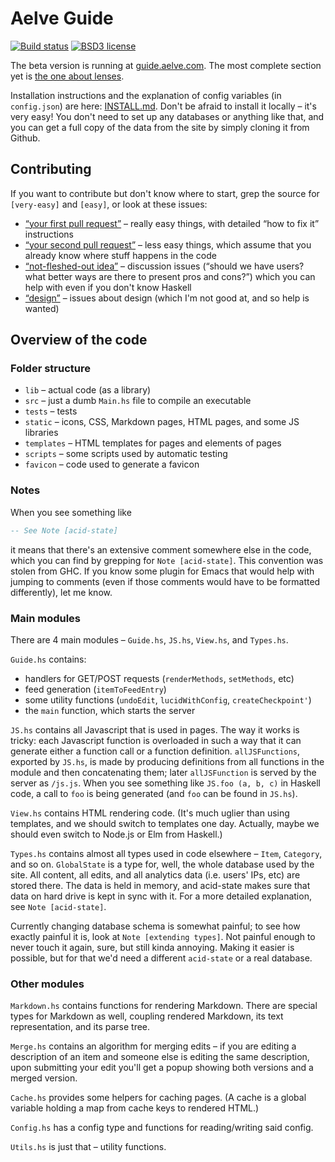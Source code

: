 # Aelve Guide

[![Build status](https://secure.travis-ci.org/aelve/guide.svg)](https://travis-ci.org/aelve/guide)
[![BSD3 license](https://img.shields.io/badge/license-BSD3-blue.svg)](https://github.com/aelve/guide/blob/master/LICENSE)

The beta version is running at [guide.aelve.com](https://guide.aelve.com). The most complete section yet is [the one about lenses](https://guide.aelve.com/haskell/lenses-sth6l9jl).

Installation instructions and the explanation of config variables (in `config.json`) are here: [INSTALL.md](INSTALL.md). Don't be afraid to install it locally – it's very easy! You don't need to set up any databases or anything like that, and you can get a full copy of the data from the site by simply cloning it from Github.

## Contributing

If you want to contribute but don't know where to start, grep the source for
`[very-easy]` and `[easy]`, or look at these issues:

  * [“your first pull request”][first pr] – really easy things, with detailed “how to fix it” instructions
  * [“your second pull request”][second pr] – less easy things, which assume that you already know where stuff happens in the code
  * [“not-fleshed-out idea”][ideas] – discussion issues (“should we have users? what better ways are there to present pros and cons?”) which you can help with even if you don't know Haskell
  * [“design”][design] – issues about design (which I'm not good at, and so help is wanted)

[first pr]: https://github.com/aelve/guide/issues?q=is%3Aissue+is%3Aopen+label%3A%22your+first+pull+request%22
[second pr]: https://github.com/aelve/guide/issues?q=is%3Aissue+is%3Aopen+label%3A%22your+second+pull+request%22
[ideas]: https://github.com/aelve/guide/issues?q=is%3Aissue+is%3Aopen+label%3A%22not-fleshed-out+idea%22
[design]: https://github.com/aelve/guide/issues?q=is%3Aissue+is%3Aopen+label%3A%22design%22

## Overview of the code

### Folder structure

  * `lib` – actual code (as a library)
  * `src` – just a dumb `Main.hs` file to compile an executable
  * `tests` – tests
  * `static` – icons, CSS, Markdown pages, HTML pages, and some JS libraries
  * `templates` – HTML templates for pages and elements of pages
  * `scripts` – some scripts used by automatic testing
  * `favicon` – code used to generate a favicon

### Notes

When you see something like

~~~ haskell
-- See Note [acid-state]
~~~

it means that there's an extensive comment somewhere else in the code, which you can find by grepping for `Note [acid-state]`. This convention was stolen from GHC. If you know some plugin for Emacs that would help with jumping to comments (even if those comments would have to be formatted differently), let me know.

### Main modules

There are 4 main modules – `Guide.hs`, `JS.hs`, `View.hs`, and `Types.hs`.

`Guide.hs` contains:

  * handlers for GET/POST requests (`renderMethods`, `setMethods`, etc)
  * feed generation (`itemToFeedEntry`)
  * some utility functions (`undoEdit`, `lucidWithConfig`, `createCheckpoint'`)
  * the `main` function, which starts the server

`JS.hs` contains all Javascript that is used in pages. The way it works is tricky: each Javascript function is overloaded in such a way that it can generate either a function call or a function definition. `allJSFunctions`, exported by `JS.hs`, is made by producing definitions from all functions in the module and then concatenating them; later `allJSFunction` is served by the server as `/js.js`. When you see something like `JS.foo (a, b, c)` in Haskell code, a call to `foo` is being generated (and `foo` can be found in `JS.hs`).

`View.hs` contains HTML rendering code. (It's much uglier than using templates, and we should switch to templates one day. Actually, maybe we should even switch to Node.js or Elm from Haskell.)

`Types.hs` contains almost all types used in code elsewhere – `Item`, `Category`, and so on. `GlobalState` is a type for, well, the whole database used by the site. All content, all edits, and all analytics data (i.e. users' IPs, etc) are stored there. The data is held in memory, and acid-state makes sure that data on hard drive is kept in sync with it. For a more detailed explanation, see `Note [acid-state]`.

Currently changing database schema is somewhat painful; to see how exactly painful it is, look at `Note [extending types]`. Not painful enough to never touch it again, sure, but still kinda annoying. Making it easier is possible, but for that we'd need a different `acid-state` or a real database.

### Other modules

`Markdown.hs` contains functions for rendering Markdown. There are special types for Markdown as well, coupling rendered Markdown, its text representation, and its parse tree.

`Merge.hs` contains an algorithm for merging edits – if you are editing a description of an item and someone else is editing the same description, upon submitting your edit you'll get a popup showing both versions and a merged version.

`Cache.hs` provides some helpers for caching pages. (A cache is a global variable holding a map from cache keys to rendered HTML.)

`Config.hs` has a config type and functions for reading/writing said config.

`Utils.hs` is just that – utility functions.
